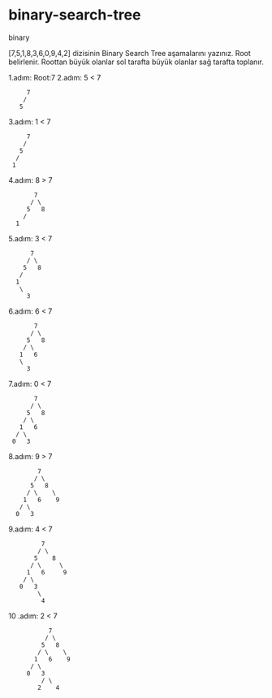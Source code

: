# binary-search-tree
binary

[7,5,1,8,3,6,0,9,4,2] dizisinin Binary Search Tree aşamalarını yazınız.
Root belirlenir. Roottan büyük olanlar sol tarafta büyük olanlar sağ tarafta toplanır.

1.adım: Root:7 2.adım: 5 < 7

         7 
        /
       5
3.adım: 1 < 7

         7
        / 
       5
      /
     1
4.adım: 8 > 7

           7
          / \
         5   8
        /
      1
5.adım: 3 < 7

          7
         / \
        5   8
       /
      1
       \
         3
6.adım: 6 < 7

           7
          / \
         5   8
        / \
       1   6
       \
         3
7.adım: 0 < 7

           7
          / \
         5   8
        / \
       1   6
      / \
     0   3
8.adım: 9 > 7

            7
           / \
          5   8
         / \    \
        1   6    9
       / \
      0   3
9.adım: 4 < 7

             7
            / \
           5    8
          / \     \
         1   6     9
        / \
       0   3
            \
             4
10 .adım: 2 < 7

               7
              / \
             5   8
            / \    \
           1   6    9
          / \
         0   3
             / \
            2    4
